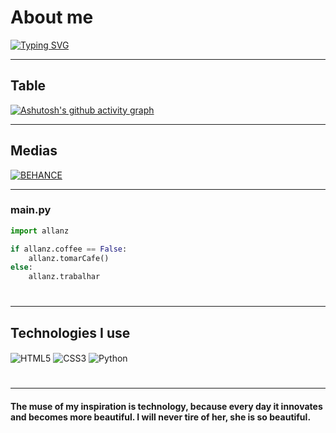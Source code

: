 <!-- Apresentação -->

# About me


[![Typing SVG](https://readme-typing-svg.demolab.com/?lines=My+name's+Allan,+I'm+17+years+old;I've+worked+as+a+programmer+for+2+years)](https://git.io/typing-svg)


<!-- BAdges -->
---
## Table
[![Ashutosh's github activity graph](https://github-readme-activity-graph.vercel.app/graph?username=All4nBK&bg_color=090712&color=9e4c98&line=6d3169&point=5d2272&area=true&hide_border=true)](https://github.com/ashutosh00710/github-readme-activity-graph)


---
## Medias

[![BEHANCE](https://img.shields.io/badge/Behance-0054F7?style=for-the-badge&logo=behance&logoColor=white)](https://www.behance.net/allanz1)

<!-- readme stats -->
---
### main.py
```python
import allanz

if allanz.coffee == False:
    allanz.tomarCafe()
else:
    allanz.trabalhar
```

<!-- Tecno day -->

#
---
## Technologies I use

<div>
<img align="center" alt="HTML5" src="https://img.shields.io/badge/HTML5-E34F26?style=for-the-badge&logo=html5&logoColor=white">
<img align="center" alt="CSS3" src="https://img.shields.io/badge/CSS3-1572B6?style=for-the-badge&logo=css3&logoColor=white">
<img align="center" alt="Python" src="https://img.shields.io/badge/Python-3776AB?style=for-the-badge&logo=python&logoColor=white">
</div>

<!-- qualquer coisa -->
#
---
#### The muse of my inspiration is technology, because every day it innovates and becomes more beautiful. I will never tire of her, she is so beautiful.
<!--
**All4nBK/All4nBK** is a ✨ _special_ ✨ repository because its `README.md` (this file) appears on your GitHub profile.

Here are some ideas to get you started:

- 🔭 I’m currently working on ...
- 🌱 I’m currently learning ...
- 👯 I’m looking to collaborate on ...
- 🤔 I’m looking for help with ...
- 💬 Ask me about ...
- 📫 How to reach me: ...
- 😄 Pronouns: ...
- ⚡ Fun fact: ...
-->
